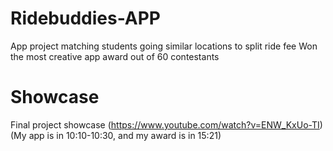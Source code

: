 # Ridebuddies-APP
App project matching students going similar locations to split ride fee
Won the most creative app award out of 60 contestants
# Showcase
Final project showcase (https://www.youtube.com/watch?v=ENW_KxUo-TI) (My app is in 10:10-10:30, and my award is in 15:21)

